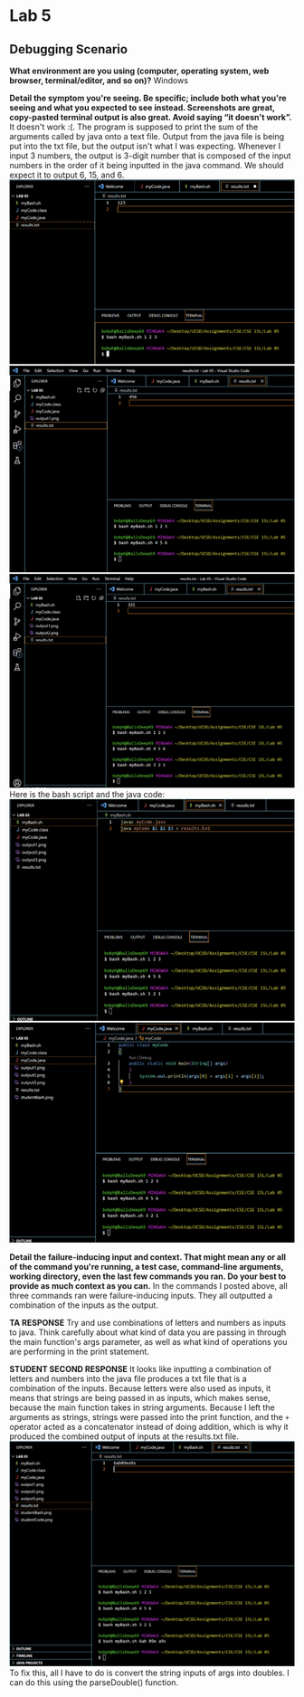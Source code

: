 # Lab 5 
## Debugging Scenario
**What environment are you using (computer, operating system, web browser, terminal/editor, and so on)?**
Windows


**Detail the symptom you're seeing. Be specific; include both what you're seeing and what you expected to see instead. Screenshots are great, copy-pasted terminal output is also great. Avoid saying “it doesn't work”.**
It doesn't work :(. The program is supposed to print the sum of the arguments called by java onto a text file. Output from the java file is being put into the txt file, but the output isn't what I was expecting. Whenever I input 3 numbers, the output is 3-digit number that is composed of the input numbers in the order of it being inputted in the java command. We should expect it to output 6, 15, and 6.
![Student Output 1](output1.png)
![Student Output 2](output2.png)
![Student Output 3](output3.png)
Here is the bash script and the java code:
![Student Bash](studentBash.png)
![Student Code](studentCode.png)

**Detail the failure-inducing input and context. That might mean any or all of the command you're running, a test case, command-line arguments, working directory, even the last few commands you ran. Do your best to provide as much context as you can.**
In the commands I posted above, all three commands ran were failure-inducing inputs. They all outputted a combination of the inputs as the output. 


**TA RESPONSE**
Try and use combinations of letters and numbers as inputs to java. Think carefully about what kind of data you are passing in through the main function's args parameter, as well as what kind of operations you are performing in the print statement.

**STUDENT SECOND RESPONSE**
It looks like inputting a combination of letters and numbers into the java file produces a txt file that is a combination of the inputs. Because letters were also used as inputs, it means that strings are being passed in as inputs, which makes sense, because the main function takes in string arguments. Because I left the arguments as strings, strings were passed into the print function, and the `+` operator acted as a concatenator instead of doing addition, which is why it produced the combined output of inputs at the results.txt file. 
![Student Output 4](output4.png)
To fix this, all I have to do is convert the string inputs of args into doubles. I can do this using the parseDouble() function.

